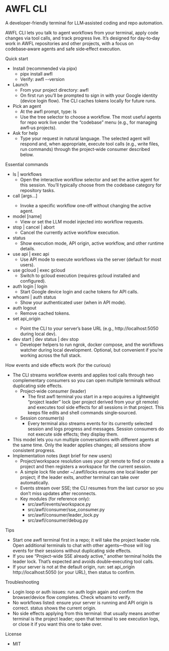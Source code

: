 # AWFL CLI

A developer-friendly terminal for LLM‑assisted coding and repo automation.

AWFL CLI lets you talk to agent workflows from your terminal, apply code changes via tool calls, and track progress live. It’s designed for day‑to‑day work in AWFL repositories and other projects, with a focus on codebase‑aware agents and safe side‑effect execution.

Quick start
- Install (recommended via pipx)
  - pipx install awfl
  - Verify: awfl --version
- Launch
  - From your project directory: awfl
  - On first run you’ll be prompted to sign in with your Google identity (device login flow). The CLI caches tokens locally for future runs.
- Pick an agent
  - At the awfl prompt, type: ls
  - Use the tree selector to choose a workflow. The most useful agents for repo work live under the “codebase” menu (e.g., for managing awfl‑us projects).
- Ask for help
  - Type your request in natural language. The selected agent will respond and, when appropriate, execute tool calls (e.g., write files, run commands) through the project‑wide consumer described below.

Essential commands
- ls | workflows
  - Open the interactive workflow selector and set the active agent for this session. You’ll typically choose from the codebase category for repository tasks.
- call <workflow> [args...]
  - Invoke a specific workflow one‑off without changing the active agent.
- model [name]
  - View or set the LLM model injected into workflow requests.
- stop | cancel | abort
  - Cancel the currently active workflow execution.
- status
  - Show execution mode, API origin, active workflow, and other runtime details.
- use api | exec api
  - Use API mode to execute workflows via the server (default for most users).
- use gcloud | exec gcloud
  - Switch to gcloud execution (requires gcloud installed and configured).
- auth login | login
  - Start Google device login and cache tokens for API calls.
- whoami | auth status
  - Show your authenticated user (when in API mode).
- auth logout
  - Remove cached tokens.
- set api_origin <url>
  - Point the CLI to your server’s base URL (e.g., http://localhost:5050 during local dev).
- dev start | dev status | dev stop
  - Developer helpers to run ngrok, docker compose, and the workflows watcher during local development. Optional, but convenient if you’re working across the full stack.

How events and side effects work (for the curious)
- The CLI streams workflow events and applies tool calls through two complementary consumers so you can open multiple terminals without duplicating side effects.
  - Project‑wide consumer (leader)
    - The first awfl terminal you start in a repo acquires a lightweight “project leader” lock (per project derived from your git remote) and executes tool side effects for all sessions in that project. This keeps file edits and shell commands single‑sourced.
  - Session consumer(s)
    - Every terminal also streams events for its currently selected session and logs progress and messages. Session consumers do not execute side effects; they display them.
- This model lets you run multiple conversations with different agents at the same time. Only the leader applies changes; all sessions show consistent progress.
- Implementation notes (kept brief for new users)
  - Project/workspace resolution uses your git remote to find or create a project and then registers a workspace for the current session.
  - A simple lock file under ~/.awfl/locks ensures one local leader per project; if the leader exits, another terminal can take over automatically.
  - Events stream over SSE; the CLI resumes from the last cursor so you don’t miss updates after reconnects.
  - Key modules (for reference only):
    - src/awfl/events/workspace.py
    - src/awfl/consumer/sse_consumer.py
    - src/awfl/consumer/leader_lock.py
    - src/awfl/consumer/debug.py

Tips
- Start one awfl terminal first in a repo; it will take the project leader role. Open additional terminals to chat with other agents—those will log events for their sessions without duplicating side effects.
- If you see “Project-wide SSE already active,” another terminal holds the leader lock. That’s expected and avoids double‑executing tool calls.
- If your server is not at the default origin, run: set api_origin http://localhost:5050 (or your URL), then status to confirm.

Troubleshooting
- Login loop or auth issues: run auth login again and confirm the browser/device flow completes. Check whoami to verify.
- No workflows listed: ensure your server is running and API origin is correct. status shows the current origin.
- No side effects applying from this terminal: that usually means another terminal is the project leader; open that terminal to see execution logs, or close it if you want this one to take over.

License
- MIT